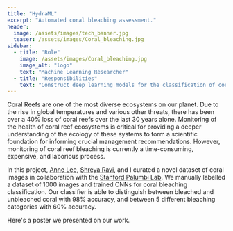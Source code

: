 ```yaml
---
title: "HydraML"
excerpt: "Automated coral bleaching assessment."
header:
  image: /assets/images/tech_banner.jpg
  teaser: /assets/images/Coral_bleaching.jpg
sidebar:
  - title: "Role"
    image: /assets/images/Coral_bleaching.jpg
    image_alt: "logo"
    text: "Machine Learning Researcher"
  - title: "Responsibilities"
    text: "Construct deep learning models for the classification of coral bleaching levels in images."
---
```


Coral Reefs are one of the most diverse ecosystems on our planet. Due to the rise in global temperatures and various other threats, there has been over a 40% loss of coral reefs over the last 30 years alone. Monitoring of the health of coral reef ecosystems is critical for providing a deeper understanding of the ecology of these systems to form a scientific foundation for informing crucial management recommendations. However, monitoring of coral reef bleaching is currently a time-consuming, expensive, and laborious process. 

In this project, [Anne Lee](https://www.linkedin.com/in/annellee/), [Shreya Ravi](https://www.linkedin.com/in/shreya-ravi/), and I curated a novel dataset of coral images in collaboration with the [Stanford Palumbi Lab](https://palumbilab.stanford.edu/). We manually labelled a dataset of 1000 images and trained CNNs for coral bleaching classification. Our classifier is able to distinguish between bleached and unbleached coral with 98\% accuracy, and between 5 different bleaching categories with 60\% accuracy.

Here's a poster we presented on our work.
<object data="/assets/posters/Coral_Poster.pdf" width="1000" height="1000" type='application/pdf'/>